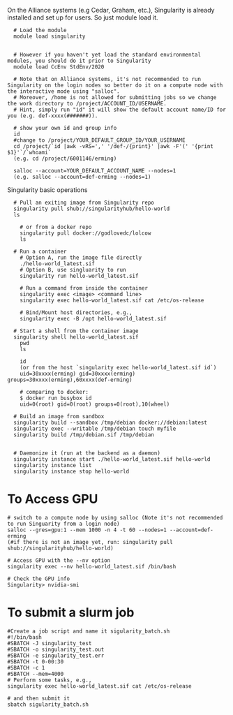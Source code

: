 
On the Alliance systems (e.g Cedar, Graham, etc.), Singularity is already installed and set up for users. So just module load it. 
```
  # Load the module
  module load singularity
  
  
  # However if you haven't yet load the standard environmental modules, you should do it prior to Singularity
  module load CcEnv StdEnv/2020
  
  # Note that on Alliance systems, it's not recommended to run Singularity on the login nodes so better do it on a compute node with the interactive mode using "salloc".
  # Moreover, /home is not allowed for submitting jobs so we change the work directory to /project/ACCOUNT_ID/USERNAME. 
  # Hint, simply run "id" it will show the default account name/ID for you (e.g. def-xxxx(#######)).
 
  # show your own id and group info
  id 
  #change to /project/YOUR_DEFAULT_GROUP_ID/YOUR_USERNAME
  cd /project/`id |awk -vRS=',' '/def-/{print}' |awk -F'(' '{print $1}'`/`whoami`
  (e.g. cd /project/6001146/erming)
  
  salloc --account=YOUR_DEFAULT_ACCOUNT_NAME --nodes=1
  (e.g. salloc --account=def-erming --nodes=1)
```

Singularity basic operations
```
  # Pull an exiting image from Singularity repo
  singularity pull shub://singularityhub/hello-world
  ls

    # or from a docker repo
    singularity pull docker://godlovedc/lolcow
    ls

  # Run a container
    # Option A, run the image file directly
    ./hello-world_latest.sif
    # Option B, use singluarity to run 
    singularity run hello-world_latest.sif
    
    # Run a command from inside the container
    singularity exec <image> <command line>
    singularity exec hello-world_latest.sif cat /etc/os-release

    # Bind/Mount host directories, e.g.,
    singularity exec -B /opt hello-world_latest.sif

  # Start a shell from the container image
  singularity shell hello-world_latest.sif
    pwd
    ls

    id
    (or from the host `singularity exec hello-world_latest.sif id`)
    uid=30xxxx(erming) gid=30xxxx(erming) groups=30xxxx(erming),60xxxx(def-erming)

    # comparing to docker:
    $ docker run busybox id
    uid=0(root) gid=0(root) groups=0(root),10(wheel)

  # Build an image from sandbox
  singularity build --sandbox /tmp/debian docker://debian:latest
  singularity exec --writable /tmp/debian touch myfile
  singularity build /tmp/debian.sif /tmp/debian


  # Daemonize it (run at the backend as a daemon)
  singularity instance start ./hello-world_latest.sif hello-world
  singularity instance list
  singularity instance stop hello-world
```
  # To Access GPU
   
    # switch to a compute node by using salloc (Note it's not recommended to run Singuarity from a login node)
    salloc --gres=gpu:1 --mem 1000 -n 4 -t 60 --nodes=1 --account=def-erming
    (#if there is not an image yet, run: singularity pull shub://singularityhub/hello-world)

    # Access GPU with the --nv option 
    singularity exec --nv hello-world_latest.sif /bin/bash

    # Check the GPU info
    Singularity> nvidia-smi
    
  # To submit a slurm job

    #Create a job script and name it sigularity_batch.sh
    #!/bin/bash
    #SBATCH -J singularity_test
    #SBATCH -o singularity_test.out
    #SBATCH -e singularity_test.err
    #SBATCH -t 0-00:30
    #SBATCH -c 1
    #SBATCH --mem=4000
    # Perform some tasks, e.g., 
    singularity exec hello-world_latest.sif cat /etc/os-release

    # and then submit it
    sbatch sigularity_batch.sh
   


